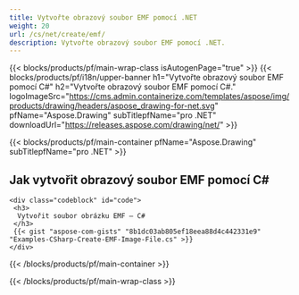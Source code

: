 ```yaml
---
title: Vytvořte obrazový soubor EMF pomocí .NET
weight: 20
url: /cs/net/create/emf/
description: Vytvořte obrazový soubor EMF pomocí .NET.
---
```


{{< blocks/products/pf/main-wrap-class isAutogenPage="true" >}}
{{< blocks/products/pf/i18n/upper-banner h1="Vytvořte obrazový soubor EMF pomocí C#" h2="Vytvořte obrazový soubor EMF pomocí C#." logoImageSrc="https://cms.admin.containerize.com/templates/aspose/img/products/drawing/headers/aspose_drawing-for-net.svg" pfName="Aspose.Drawing" subTitlepfName="pro .NET" downloadUrl="https://releases.aspose.com/drawing/net/" >}}

{{< blocks/products/pf/main-container pfName="Aspose.Drawing" subTitlepfName="pro .NET" >}}

<h2>Jak vytvořit obrazový soubor EMF pomocí C#</h2>

    <div class="codeblock" id="code">
     <h3>
      Vytvořit soubor obrázku EMF – C#
     </h3>
     {{< gist "aspose-com-gists" "8b1dc03ab805ef18eea88d4c442331e9" "Examples-CSharp-Create-EMF-Image-File.cs" >}}
    </div>

{{< /blocks/products/pf/main-container >}}


{{< /blocks/products/pf/main-wrap-class >}}
